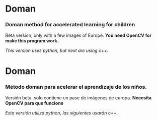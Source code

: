 # Doman

### Doman method for accelerated learning for children

Beta version, only with a few images of Europe.
**You need OpenCV for make this program work.**

*This version uses python, but next are using c++.*

# Doman

### Método doman para acelerar el aprendizaje de los niños.

Versión beta, solo contiene un pase de imágenes de europa.
**Necesita OpenCV para que funcione**

*Esta versión utiliza python, las siguientes usarán c++.*
